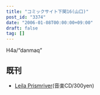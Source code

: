 ```yaml
---
title: "コミックサイト下関16(山口)"
post_id: "3374"
date: "2006-01-08T00:00:00+09:00"
draft: false
tag: []
---
```



H4a/“danmaq”

## 既刊



  * [Leila Prismriver](/!/leila/)(音楽CD/300yen)
